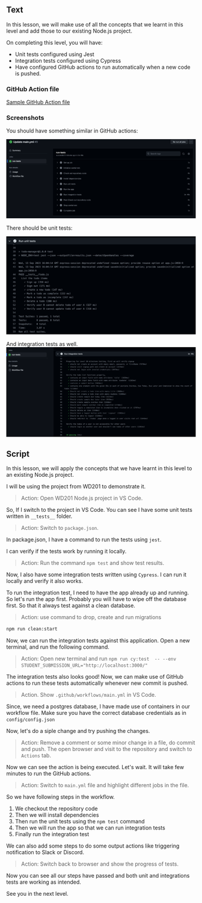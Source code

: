## Text

In this lesson, we will make use of all the concepts that we learnt in this level and add those to our existing Node.js project.

On completing this level, you will have:

- Unit tests configured using Jest
- Integration tests configured using Cypress
- Have configured GitHub actions to run automatically when a new code is pushed.

### GitHub Action file

[Sample GitHub Action file](./main.yml)

### Screenshots

You should have something similar in GitHub actions:

![Github Action steps](./github-action.png)

There should be unit tests:

![Unit tests](./unit-test.png)

And integration tests as well.
![Integration tests](./integration-test.png)

## Script

In this lesson, we will apply the concepts that we have learnt in this level to an existing Node.js project.

I will be using the project from WD201 to demonstrate it.

> Action: Open WD201 Node.js project in VS Code.

So, If I switch to the project in VS Code. You can see I have some unit tests written in `__tests__` folder.

> Action: Switch to `package.json`.

In package.json, I have a command to run the tests using `jest`.

I can verify if the tests work by running it locally.

> Action: Run the command `npm test` and show test results.

Now, I also have some integration tests written using `Cypress`. I can run it locally and verify it also works.

To run the integration test, I need to have the app already up and running. So let's run the app first. Probably you will have to wipe off the database first. So that it always test against a clean database.

> Action: use command to drop, create and run migrations

```sh
npm run clean:start
```

Now, we can run the integration tests against this application. Open a new terminal, and run the following command.

> Action: Open new terminal and run `npm run cy:test  -- --env STUDENT_SUBMISSION_URL="http://localhost:3000/"`

The integration tests also looks good! Now, we can make use of GitHub actions to run these tests automatically whenever new commit is pushed.

> Action. Show `.github/workflows/main.yml` in VS Code.

Since, we need a postgres database, I have made use of containers in our workflow file. Make sure you have the correct database credentials as in `config/config.json`

Now, let's do a siple change and try pushing the changes.

> Action: Remove a comment or some minor change in a file, do commit and push. The open browser and visit to the repository and switch to `Actions` tab.

Now we can see the action is being executed. Let's wait. It will take few minutes to run the GitHub actions.

> Action: Switch to `main.yml` file and highlight different jobs in the file.

So we have following steps in the workflow.

1. We checkout the repository code
2. Then we will install dependencies
3. Then run the unit tests using the `npm test` command
4. Then we will run the app so that we can run integration tests
5. Finally run the integration test

We can also add some steps to do some output actions like triggering notification to Slack or Discord.

> Action: Switch back to browser and show the progress of tests.

Now you can see all our steps have passed and both unit and integrations tests are working as intended.

See you in the next level.
